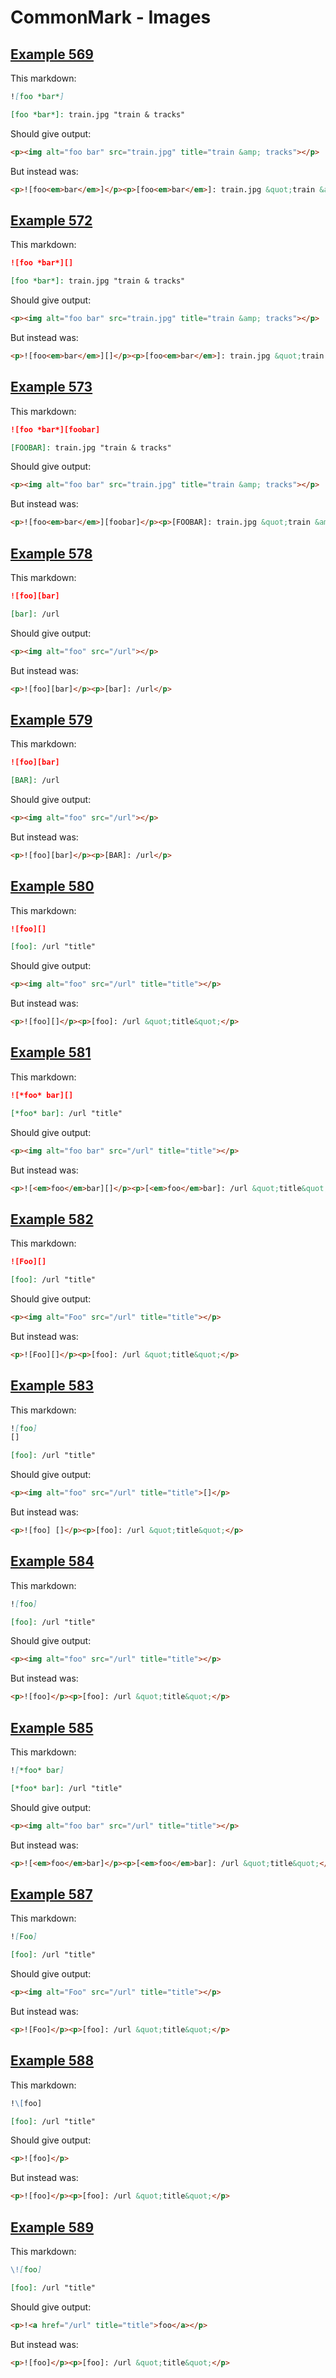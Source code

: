 # CommonMark - Images

## [Example 569](https://spec.commonmark.org/0.29/#example-569)

This markdown:

```markdown
![foo *bar*]

[foo *bar*]: train.jpg "train & tracks"

```

Should give output:

```html
<p><img alt="foo bar" src="train.jpg" title="train &amp; tracks"></p>
```

But instead was:

```html
<p>![foo<em>bar</em>]</p><p>[foo<em>bar</em>]: train.jpg &quot;train &amp; tracks&quot;</p>
```
## [Example 572](https://spec.commonmark.org/0.29/#example-572)

This markdown:

```markdown
![foo *bar*][]

[foo *bar*]: train.jpg "train & tracks"

```

Should give output:

```html
<p><img alt="foo bar" src="train.jpg" title="train &amp; tracks"></p>
```

But instead was:

```html
<p>![foo<em>bar</em>][]</p><p>[foo<em>bar</em>]: train.jpg &quot;train &amp; tracks&quot;</p>
```
## [Example 573](https://spec.commonmark.org/0.29/#example-573)

This markdown:

```markdown
![foo *bar*][foobar]

[FOOBAR]: train.jpg "train & tracks"

```

Should give output:

```html
<p><img alt="foo bar" src="train.jpg" title="train &amp; tracks"></p>
```

But instead was:

```html
<p>![foo<em>bar</em>][foobar]</p><p>[FOOBAR]: train.jpg &quot;train &amp; tracks&quot;</p>
```
## [Example 578](https://spec.commonmark.org/0.29/#example-578)

This markdown:

```markdown
![foo][bar]

[bar]: /url

```

Should give output:

```html
<p><img alt="foo" src="/url"></p>
```

But instead was:

```html
<p>![foo][bar]</p><p>[bar]: /url</p>
```
## [Example 579](https://spec.commonmark.org/0.29/#example-579)

This markdown:

```markdown
![foo][bar]

[BAR]: /url

```

Should give output:

```html
<p><img alt="foo" src="/url"></p>
```

But instead was:

```html
<p>![foo][bar]</p><p>[BAR]: /url</p>
```
## [Example 580](https://spec.commonmark.org/0.29/#example-580)

This markdown:

```markdown
![foo][]

[foo]: /url "title"

```

Should give output:

```html
<p><img alt="foo" src="/url" title="title"></p>
```

But instead was:

```html
<p>![foo][]</p><p>[foo]: /url &quot;title&quot;</p>
```
## [Example 581](https://spec.commonmark.org/0.29/#example-581)

This markdown:

```markdown
![*foo* bar][]

[*foo* bar]: /url "title"

```

Should give output:

```html
<p><img alt="foo bar" src="/url" title="title"></p>
```

But instead was:

```html
<p>![<em>foo</em>bar][]</p><p>[<em>foo</em>bar]: /url &quot;title&quot;</p>
```
## [Example 582](https://spec.commonmark.org/0.29/#example-582)

This markdown:

```markdown
![Foo][]

[foo]: /url "title"

```

Should give output:

```html
<p><img alt="Foo" src="/url" title="title"></p>
```

But instead was:

```html
<p>![Foo][]</p><p>[foo]: /url &quot;title&quot;</p>
```
## [Example 583](https://spec.commonmark.org/0.29/#example-583)

This markdown:

```markdown
![foo] 
[]

[foo]: /url "title"

```

Should give output:

```html
<p><img alt="foo" src="/url" title="title">[]</p>
```

But instead was:

```html
<p>![foo] []</p><p>[foo]: /url &quot;title&quot;</p>
```
## [Example 584](https://spec.commonmark.org/0.29/#example-584)

This markdown:

```markdown
![foo]

[foo]: /url "title"

```

Should give output:

```html
<p><img alt="foo" src="/url" title="title"></p>
```

But instead was:

```html
<p>![foo]</p><p>[foo]: /url &quot;title&quot;</p>
```
## [Example 585](https://spec.commonmark.org/0.29/#example-585)

This markdown:

```markdown
![*foo* bar]

[*foo* bar]: /url "title"

```

Should give output:

```html
<p><img alt="foo bar" src="/url" title="title"></p>
```

But instead was:

```html
<p>![<em>foo</em>bar]</p><p>[<em>foo</em>bar]: /url &quot;title&quot;</p>
```
## [Example 587](https://spec.commonmark.org/0.29/#example-587)

This markdown:

```markdown
![Foo]

[foo]: /url "title"

```

Should give output:

```html
<p><img alt="Foo" src="/url" title="title"></p>
```

But instead was:

```html
<p>![Foo]</p><p>[foo]: /url &quot;title&quot;</p>
```
## [Example 588](https://spec.commonmark.org/0.29/#example-588)

This markdown:

```markdown
!\[foo]

[foo]: /url "title"

```

Should give output:

```html
<p>![foo]</p>
```

But instead was:

```html
<p>![foo]</p><p>[foo]: /url &quot;title&quot;</p>
```
## [Example 589](https://spec.commonmark.org/0.29/#example-589)

This markdown:

```markdown
\![foo]

[foo]: /url "title"

```

Should give output:

```html
<p>!<a href="/url" title="title">foo</a></p>
```

But instead was:

```html
<p>![foo]</p><p>[foo]: /url &quot;title&quot;</p>
```
